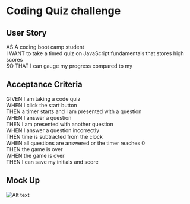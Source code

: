 # Coding Quiz challenge

## User Story

AS A coding boot camp student  
I WANT to take a timed quiz on JavaScript fundamentals that stores high scores  
SO THAT I can gauge my progress compared to my

## Acceptance Criteria

GIVEN I am taking a code quiz  
WHEN I click the start button  
THEN a timer starts and I am presented with a question  
WHEN I answer a question  
THEN I am presented with another question  
WHEN I answer a question incorrectly  
THEN time is subtracted from the clock  
WHEN all questions are answered or the timer reaches 0  
THEN the game is over  
WHEN the game is over  
THEN I can save my initials and score

## Mock Up


![Alt text][def]

[def]: ../../../../../../C:/Users/12149/Desktop/Bootcamp/knowledge-quiz-highscores/assets/images/loadout_image.png